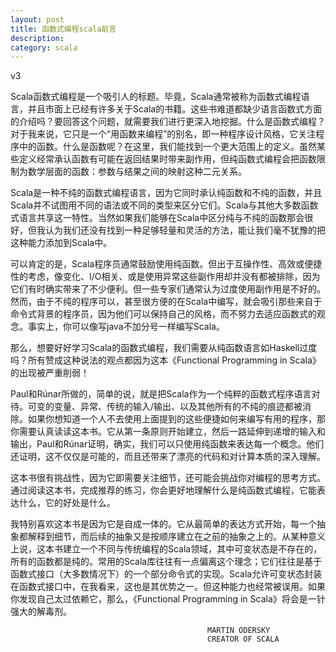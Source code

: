 ```yaml
---
layout: post
title: 函数式编程scala前言
description: 
category: scala
---
```

v3

Scala函数式编程是一个吸引人的标题。毕竟，Scala通常被称为函数式编程语言，并且市面上已经有许多关于Scala的书籍。这些书难道都缺少语言函数式方面的介绍吗？要回答这个问题，就需要我们进行更深入地挖掘。什么是函数式编程？对于我来说，它只是一个“用函数来编程”的别名，即一种程序设计风格，它关注程序中的函数。什么是函数呢？在这里，我们能找到一个更大范围上的定义。虽然某些定义经常承认函数有可能在返回结果时带来副作用，但纯函数式编程会把函数限制为数学层面的函数：参数与结果之间的映射这种二元关系。

Scala是一种不纯的函数式编程语言，因为它同时承认纯函数和不纯的函数，并且Scala并不试图用不同的语法或不同的类型来区分它们。Scala与其他大多数函数式语言共享这一特性。当然如果我们能够在Scala中区分纯与不纯的函数那会很好，但我认为我们还没有找到一种足够轻量和灵活的方法，能让我们毫不犹豫的把这种能力添加到Scala中。

可以肯定的是，Scala程序员通常鼓励使用纯函数。但出于互操作性、高效或便捷性的考虑，像变化、I/O相关、或是使用异常这些副作用却并没有都被排除，因为它们有时确实带来了不少便利。但一些专家们通常认为过度使用副作用是不好的。然而，由于不纯的程序可以，甚至很方便的在Scala中编写，就会吸引那些来自于命令式背景的程序员，因为他们可以保持自己的风格，而不努力去适应函数式的观念。事实上，你可以像写java不加分号一样编写Scala。

那么，想要好好学习Scala的函数式编程，我们需要从纯函数语言如Haskell过度吗？所有赞成这种说法的观点都因为这本《Functional Programming in Scala》的出现被严重削弱！

Paul和Rúnar所做的，简单的说，就是把Scala作为一个纯粹的函数式程序语言对待。可变的变量、异常、传统的输入/输出、以及其他所有的不纯的痕迹都被消除。如果你想知道一个人不去使用上面提到的这些便捷如何来编写有用的程序，那你需要认真读读这本书。它从第一条原则开始建立，然后一路延伸到递增的输入和输出，Paul和Rúnar证明，确实，我们可以只使用纯函数来表达每一个概念。他们还证明，这不仅仅是可能的，而且还带来了漂亮的代码和对计算本质的深入理解。

这本书很有挑战性，因为它即需要关注细节，还可能会挑战你对编程的思考方式。通过阅读这本书，完成推荐的练习，你会更好地理解什么是纯函数式编程，它能表达什么，它的好处是什么。

我特别喜欢这本书是因为它是自成一体的。它从最简单的表达方式开始，每一个抽象都解释到细节，而后续的抽象又是按顺序建立在之前的抽象之上的。从某种意义上说，这本书建立一个不同与传统编程的Scala领域，其中可变状态是不存在的，所有的函数都是纯的。常用的Scala库往往有一点偏离这个理念；它们往往是基于函数式接口（大多数情况下）的一个部分命令式的实现。Scala允许可变状态封装在函数式接口中，在我看来，这也是其优势之一。但这种能力也经常被误用。如果你发现自己太过依赖它，那么，《Functional Programming in Scala》将会是一针强大的解毒剂。

												MARTIN ODERSKY
												CREATOR OF SCALA